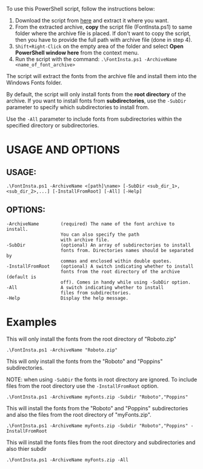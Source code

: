 To use this PowerShell script, follow the instructions below:

1. Download the script from [here](https://github.com/a-sajjad72/fontInsta/archive/refs/heads/master.zip) and extract it where you want.
2. From the extracted archive, **copy** the script file (FontInsta.ps1) to same folder where the archive file is placed. If don't want to copy the script, then you have to provide the full path with archive file (done in step 4).
3. `Shift+Right-Click` on the empty area of the folder and select **Open PowerShell window here** from the context menu.
4. Run the script with the command: `.\FontInsta.ps1 -ArchiveName <name_of_font_archive>`

The script will extract the fonts from the archive file and install them into the Windows Fonts folder.

By default, the script will only install fonts from the **root directory** of the archive. If you want to install fonts from **subdirectories**, use the `-SubDir` parameter to specify which subdirectories to install from.

Use the `-All` parameter to include fonts from subdirectories within the specified directory or subdirectories.

# USAGE AND OPTIONS
## USAGE:
    .\FontInsta.ps1 -ArchiveName <[path]\name> [-SubDir <sub_dir_1>,<sub_dir_2>,...] [-InstallFromRoot] [-All] [-Help]
## OPTIONS:
    -ArchiveName        (required) The name of the font archive to install.
                        You can also specify the path
                        with archive file.
    -SubDir             (optional) An array of subdirectories to install
                        fonts from. Directories names should be separated by
                        commas and enclosed within double quotes.
    -InstallFromRoot    (optional) A switch indicating whether to install
                        fonts from the root directory of the archive (default is
                        off). Comes in handy while using -SubDir option.
    -All                A switch indicating whether to install
                        files from subdirectories.
    -Help               Display the help message.

# Examples
This will only install the fonts from the root directory of "Roboto.zip"

    .\FontInsta.ps1 -ArchiveName "Roboto.zip"

This will only install the fonts from the "Roboto" and "Poppins" subdirectories.

NOTE: when using `-SubDir` the fonts in root directory are ignored. To include files from the root directory use the `-InstallFromRoot` option.

    .\FontInsta.ps1 -ArchiveName myFonts.zip -Subdir "Roboto","Poppins"

This will install the fonts from the "Roboto" and "Poppins" subdirectories and also the files from the root directory of "myFonts.zip".

    .\FontInsta.ps1 -ArchiveName myFonts.zip -Subdir "Roboto","Poppins" -InstallFromRoot

This will install the fonts files from the root directory and subdirectories and also thier subdir
    
    .\FontInsta.ps1 -ArchiveName myFonts.zip -All